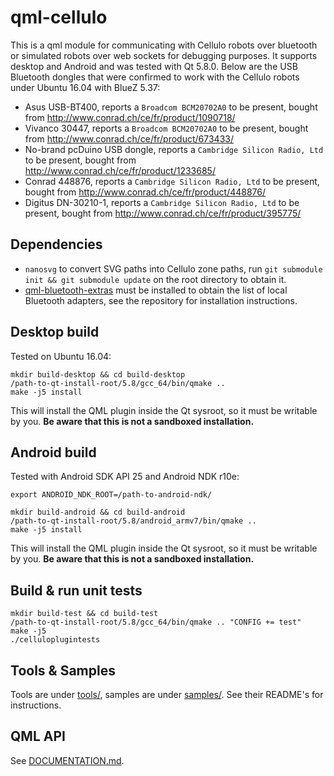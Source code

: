 qml-cellulo
===========

This is a qml module for communicating with Cellulo robots over bluetooth or simulated robots over web sockets for
debugging purposes. It supports desktop and Android and was tested with Qt 5.8.0. Below are the USB Bluetooth dongles
that were confirmed to work with the Cellulo robots under Ubuntu 16.04 with BlueZ 5.37:

  - Asus USB-BT400, reports a `Broadcom BCM20702A0` to be present, bought from http://www.conrad.ch/ce/fr/product/1090718/
  - Vivanco 30447, reports a `Broadcom BCM20702A0` to be present, bought from http://www.conrad.ch/ce/fr/product/673433/
  - No-brand pcDuino USB dongle, reports a `Cambridge Silicon Radio, Ltd` to be present, bought from http://www.conrad.ch/ce/fr/product/1233685/
  - Conrad 448876, reports a `Cambridge Silicon Radio, Ltd` to be present, bought from http://www.conrad.ch/ce/fr/product/448876/
  - Digitus DN-30210-1, reports a `Cambridge Silicon Radio, Ltd` to be present, bought from http://www.conrad.ch/ce/fr/product/395775/

Dependencies
-------------

  - `nanosvg` to convert SVG paths into Cellulo zone paths, run `git submodule init && git submodule update` on the root directory to obtain it.
  - [qml-bluetooth-extras](https://github.com/chili-epfl/qml-bluetooth-extras) must be installed to obtain the list of local Bluetooth adapters, see the repository for installation instructions.

Desktop build
-------------

Tested on Ubuntu 16.04:

```
mkdir build-desktop && cd build-desktop
/path-to-qt-install-root/5.8/gcc_64/bin/qmake ..
make -j5 install
```

This will install the QML plugin inside the Qt sysroot, so it must be writable by you. **Be aware that this is not a sandboxed installation.**

Android build
-------------

Tested with Android SDK API 25 and Android NDK r10e:

```
export ANDROID_NDK_ROOT=/path-to-android-ndk/
```

```
mkdir build-android && cd build-android
/path-to-qt-install-root/5.8/android_armv7/bin/qmake ..
make -j5 install
```

This will install the QML plugin inside the Qt sysroot, so it must be writable by you. **Be aware that this is not a sandboxed installation.**

Build & run unit tests
----------------------

```
mkdir build-test && cd build-test
/path-to-qt-install-root/5.8/gcc_64/bin/qmake .. "CONFIG += test"
make -j5
./celluloplugintests
```

Tools & Samples
---------------

Tools are under [tools/](tools/), samples are under [samples/](samples/). See their README's for instructions.

QML API
-------

See [DOCUMENTATION.md](DOCUMENTATION.md).
